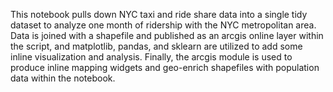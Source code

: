 This notebook pulls down NYC taxi and ride share data into a single tidy dataset to analyze one month of ridership with the NYC metropolitan area.  Data  is joined with a shapefile and published as an arcgis online layer within the script, and matplotlib, pandas, and sklearn are utilized to add some inline visualization and analysis.  Finally, the arcgis module is used to produce inline mapping widgets and geo-enrich shapefiles with population data within the notebook. 
